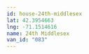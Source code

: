 ```yaml
---
id: house-24th-middlesex
lat: 42.3954663
lng: -71.1514616
name: 24th Middlesex
van_id: "083"
---
```

